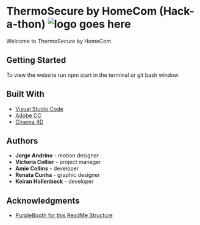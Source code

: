 # ThermoSecure by HomeCom (Hack-a-thon) ![logo goes here](https://i.ibb.co/jDqFdXG/logo.png)

Welcome to ThermoSecure by HomeCom

## Getting Started

To view the website run npm start in the terminal or git bash window

## Built With

* [Visual Studio Code](https://code.visualstudio.com/)
* [Adobe CC](https://www.adobe.com/ca/creativecloud.html)
* [Cinema 4D](https://www.maxon.net/en/products/cinema-4d/overview/)

## Authors

* **Jorge Andrino** - motion designer
* **Victoria Collier** - project manager
* **Amie Collins** - developer
* **Renata Cunha** - graphic designer
* **Keiran Hollenbeck** - developer

## Acknowledgments

* [PurpleBooth for this ReadMe Structure](https://gist.github.com/PurpleBooth/109311bb0361f32d87a2)

